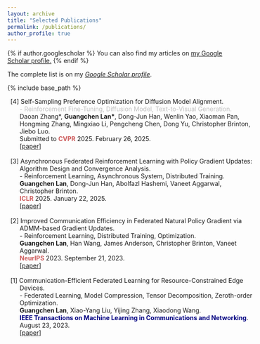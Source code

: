 ```yaml
---
layout: archive
title: "Selected Publications"
permalink: /publications/
author_profile: true
---
```


{% if author.googlescholar %}
  You can also find my articles on <u><a href="{{author.googlescholar}}">my Google Scholar profile</a>.</u>
{% endif %}

The complete list is on my *[Google Scholar profile](https://scholar.google.com/citations?user=0OkYBPQAAAAJ&hl=en&authuser=1)*.

{% include base_path %}

<html>
<head>
<style>
ol {
  counter-reset: num 5;
  list-style: none;
  li::before{
  counter-increment: num -1;
  content: '['counter(num)'] ';
  }
  margin-right: -4em;
  margin-left: 2em;
  margin-bottom: 2em;
  padding-left: 0;
  text-indent: -1.5em;
}
</style>
</head>

<body>
<ol>
    <li>Self-Sampling Preference Optimization for Diffusion Model Alignment. <br />
        <font color="#C0C0C0">- Reinforcement Fine-Tuning, Diffusion Model, Text-to-Visual Generation.</font> <br />
        Daoan Zhang*, <strong>Guangchen Lan*</strong>, Dong-Jun Han, Wenlin Yao, Xiaoman Pan, Hongming Zhang, Mingxiao Li, Pengcheng Chen, Dong Yu, Christopher Brinton, Jiebo Luo. <br />
        Submitted to <font color="#CD5C5C"><strong>CVPR</strong></font> 2025. February 26, 2025. <br />
        <a href="https://huggingface.co/papers/2410.05255">[paper]</a>
    </li>
    <br />
    <li>Asynchronous Federated Reinforcement Learning with Policy Gradient Updates: Algorithm Design and Convergence Analysis. <br />
        - Reinforcement Learning, Asynchronous System, Distributed Training. <br />
        <strong>Guangchen Lan</strong>, Dong-Jun Han, Abolfazl Hashemi, Vaneet Aggarwal, Christopher Brinton. <br />
        <font color="#CD5C5C"><strong>ICLR</strong></font> 2025. January 22, 2025. <br />
        <a href="https://arxiv.org/abs/2404.08003">[paper]</a>
    </li>
    <br />
    <li>Improved Communication Efficiency in Federated Natural Policy Gradient via ADMM-based Gradient Updates. <br />
        - Reinforcement Learning, Distributed Training, Optimization. <br />
        <strong>Guangchen Lan</strong>, Han Wang, James Anderson, Christopher Brinton, Vaneet Aggarwal. <br />
        <font color="#CD5C5C"><strong>NeurIPS</strong></font> 2023. September 21, 2023. <br />
        <a href="https://proceedings.neurips.cc/paper_files/paper/2023/hash/bc6a1f968f8b1dae3e880f3f723d7d46-Abstract-Conference.html">[paper]</a>
    </li>
    <br />
    <li>Communication-Efficient Federated Learning for Resource-Constrained Edge Devices. <br />
        - Federated Learning, Model Compression, Tensor Decomposition, Zeroth-order Optimization. <br />
        <strong>Guangchen Lan</strong>, Xiao-Yang Liu, Yijing Zhang, Xiaodong Wang. <br />
        <font color="#000080"><strong>IEEE Transactions on Machine Learning in Communications and Networking</strong></font>. August 23, 2023. <br />
        <a href="https://ieeexplore.ieee.org/abstract/document/10233897">[paper]</a>
    </li>
</ol>
</body>
</html>
